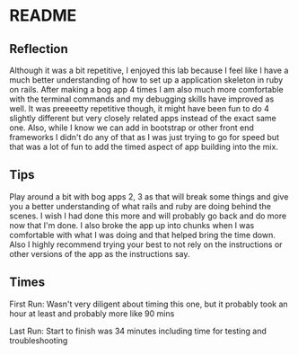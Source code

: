 # README

## Reflection

Although it was a bit repetitive, I enjoyed this lab because I feel like I have a much better understanding of how to set up a application skeleton in ruby on rails. After making a bog app 4 times I am also much more comfortable with the terminal commands and my debugging skills have improved as well. It was preeeetty repetitive though, it might have been fun to do 4 slightly different but very closely related apps instead of the exact same one. Also, while I know we can add in bootstrap or other front end frameworks I didn't do any of that as I was just trying to go for speed but that was a lot of fun to add the timed aspect of app building into the mix.


## Tips

Play around a bit with bog apps 2, 3 as that will break some things and give you a better understanding of what rails and ruby are doing behind the scenes. I wish I had done this more and will probably go back and do more now that I'm done. I also broke the app up into chunks when I was comfortable with what I was doing and that helped bring the time down. Also I highly recommend trying your best to not rely on the instructions or other versions of the app as the instructions say.


## Times

First Run: Wasn't very diligent about timing this one, but it probably took an hour at least and probably more like 90 mins

Last Run: Start to finish was 34 minutes including time for testing and troubleshooting
